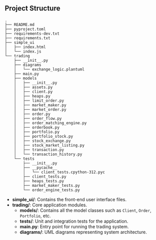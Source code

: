 ## Project Structure

```plaintext
.
├── README.md
├── pyproject.toml
├── requirements-dev.txt
├── requirements.txt
├── simple_ui
│   ├── index.html
│   └── index.js
└── trading
    ├── __init__.py
    ├── diagrams
    │   └── exchange_logic.plantuml
    ├── main.py
    ├── models
    │   ├── __init__.py
    │   ├── assets.py
    │   ├── client.py
    │   ├── heaps.py
    │   ├── limit_order.py
    │   ├── market_maker.py
    │   ├── market_order.py
    │   ├── order.py
    │   ├── order_flow.py
    │   ├── order_matching_engine.py
    │   ├── orderbook.py
    │   ├── portfolio.py
    │   ├── portfolio_stock.py
    │   ├── stock_exchange.py
    │   ├── stock_market_listing.py
    │   ├── transaction.py
    │   └── transaction_history.py
    └── tests
        ├── __init__.py
        ├── __pycache__
        │   └── client_tests.cpython-312.pyc
        ├── client_tests.py
        ├── heaps_tests.py
        ├── market_maker_tests.py
        └── order_engine_tests.py
```

- **simple_ui/**: Contains the front-end user interface files.
- **trading/**: Core application modules.
  - **models/**: Contains all the model classes such as `Client`, `Order`, `Portfolio`, etc.
  - **tests/**: Unit and integration tests for the application.
  - **main.py**: Entry point for running the trading system.
  - **diagrams/**: UML diagrams representing system architecture.
